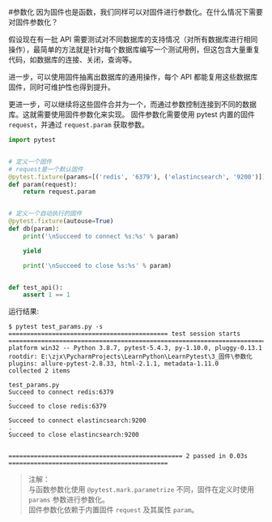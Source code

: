 #参数化
因为固件也是函数，我们同样可以对固件进行参数化。在什么情况下需要对固件参数化？

假设现在有一批 API 需要测试对不同数据库的支持情况（对所有数据库进行相同操作），最简单的方法就是针对每个数据库编写一个测试用例，但这包含大量重复代码，如数据库的连接、关闭，查询等。

进一步，可以使用固件抽离出数据库的通用操作，每个 API 都能复用这些数据库固件，同时可维护性也得到提升。

更进一步，可以继续将这些固件合并为一个，而通过参数控制连接到不同的数据库。这就需要使用固件参数化来实现。
固件参数化需要使用 pytest 内置的固件 ``request``，并通过 ``request.param`` 获取参数。

```python
import pytest


# 定义一个固件
# request是一个默认固件
@pytest.fixture(params=[('redis', '6379'), ('elastincsearch', '9200')])
def param(request):
    return request.param


# 定义一个自动执行的固件
@pytest.fixture(autouse=True)
def db(param):
    print('\nSucceed to connect %s:%s' % param)

    yield

    print('\nSucceed to close %s:%s' % param)


def test_api():
    assert 1 == 1

```
运行结果:
```shell script
$ pytest test_params.py -s
============================================ test session starts ================================================================================================================================================
platform win32 -- Python 3.8.7, pytest-5.4.3, py-1.10.0, pluggy-0.13.1
rootdir: E:\zjx\PycharmProjects\LearnPython\LearnPytest\3_固件\参数化
plugins: allure-pytest-2.8.33, html-2.1.1, metadata-1.11.0
collected 2 items                                                                                                                                                                                                                                                                                                   

test_params.py
Succeed to connect redis:6379
.
Succeed to close redis:6379

Succeed to connect elastincsearch:9200
.
Succeed to close elastincsearch:9200


================================================ 2 passed in 0.03s ============================================
```
> 注解：  
> 与函数参数化使用 ``@pytest.mark.parametrize`` 不同，固件在定义时使用 ``params`` 参数进行参数化。  
> 固件参数化依赖于内置固件 ``request`` 及其属性 ``param``。